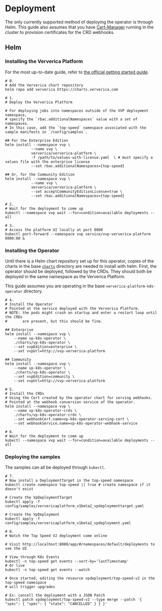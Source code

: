 # Deployment

The only currently supported method of deploying the operator
is through Helm. This guide also assumes that you have [Cert-Manager](https://cert-manager.io/)
running in the cluster to provision certificates for the CRD webhooks.

## Helm

### Installing the Ververica Platform

For the most up-to-date guide, refer to [the official getting started guide](https://www.ververica.com/getting-started).

```shell
# 0.
# Add the Ververica chart repository
helm repo add ververica https://charts.ververica.com

# 1. 
# Deploy the Ververica Platform

# For deploying jobs into namespaces outside of the VVP deployment namespace,
# specify the `rbac.additionalNamespaces` value with a set of namespaces.
# In this case, add the `top-speed` namespace associated with the sample manifests in `/config/samples`.

## For the Enterprise Edition
helm install --namespace vvp \
            --name vvp \
            ververica/ververica-platform \
            -f /path/to/values-with-license.yaml  \ # must specify a values file with the enterprise license
            --set rbac.additionalNamespaces={top-speed}

## Or, for the Community Edition
helm install --namespace vvp \
            --name vvp \
            ververica/ververica-platform \
            --set acceptCommunityEditionLicense=true \
            --set rbac.additionalNamespaces={top-speed}

# 2. 
# Wait for the deployment to come up
kubectl --namespace vvp wait --for=condition=available deployments --all

# 3. 
# Access the platform UI locally at port 8080
kubectl port-forward --namespace vvp service/vvp-ververica-platform 8080:80 &
```

### Installing the Operator

Until there is a Helm chart repository set up for this operator, copies of the charts
in the base [`charts`](../../charts) directory are needed to install with helm.
First, the operator should be deployed, followed by the CRDs. They should both be deployed
in the same namespace as the Ververica Platform.

This guide assumes you are operating in the base `ververica-platform-k8s-operator` directory.

```shell
# 4. 
# Install the Operator 
# Pointed at the service deployed with the Ververica Platform.
# NOTE: the pods might crash on startup and enter a restart loop until the CRDs
#       are present, but this should be fine. 

## Enterprise
helm install --namespace vvp \
    --name vp-k8s-operator \
    ./charts/vp-k8s-operator \
    --set vvpEdition=enterprise \
    --set vvpUrl=http://vvp-ververica-platform

## Community
helm install --namespace vvp \
    --name vp-k8s-operator \
    ./charts/vp-k8s-operator \
    --set vvpEdition=community \
    --set vvpUrl=http://vvp-ververica-platform

# 5. 
# Install the CRDs
# Using the Cert created by the operator chart for serving webhooks.
# Pointed at the webhook conversion service of the operator.
helm install --namespace vvp \
    --name vp-k8s-operator-crds \
    ./charts/vp-k8s-operator-crds \
    --set webhookCert.name=vp-k8s-operator-serving-cert \
    --set webhookService.name=vp-k8s-operator-webhook-service

# 6. 
# Wait for the deployment to come up
kubectl --namespace vvp wait --for=condition=available deployments --all
```

### Deploying the samples

The samples can all be deployed through `kubectl`.

```shell
# 7. 
# Now install a DeploymentTarget in the top-speed namespace
kubectl create namespace top-speed || true # create namespace if it doesn't exist

# Create the VpDeploymentTarget
kubectl apply -f config/samples/ververicaplatform_v1beta2_vpdeploymenttarget.yaml

# Create the VpDeployment
kubectl apply -f config/samples/ververicaplatform_v1beta2_vpdeployment.yaml

# 8. 
# Watch the Top Speed V2 deployment come online

# Visit http://localhost:8080/app/#/namespaces/default/deployments to see the UI

# View through K8s Events
kubectl -n top-speed get events --sort-by='lastTimestamp'
# Or live
kubectl -n top-speed get events --watch

# Once started, editing the resource vpdeployment/top-speed-v2 in the top-speed namespace
# will trigger upgrades

# Ex: cancell the deployment with a JSON Patch
kubectl patch vpdeployment/top-speed-v2 --type merge --patch '{ "spec": { "spec": { "state": "CANCELLED" } } }'
```
